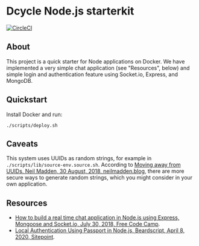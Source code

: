 Dcycle Node.js starterkit
=====

[![CircleCI](https://circleci.com/gh/dcycle/starterkit-node/tree/master.svg?style=svg)](https://circleci.com/gh/dcycle/starterkit-node/tree/master)

About
-----

This project is a quick starter for Node applications on Docker. We have implemented a very simple chat application (see "Resources", below) and simple login and authentication feature using Socket.io, Express, and MongoDB.

Quickstart
-----

Install Docker and run:

    ./scripts/deploy.sh

Caveats
-----

This system uses UUIDs as random strings, for example in `./scripts/lib/source-env.source.sh`. According to [Moving away from UUIDs, Neil Madden, 30 August, 2018, neilmadden.blog](https://neilmadden.blog/2018/08/30/moving-away-from-uuids/), there are more secure ways to generate random strings, which you might consider in your own application.

Resources
-----

* [How to build a real time chat application in Node.js using Express, Mongoose and Socket.io, July 30, 2018, Free Code Camp](https://www.freecodecamp.org/news/simple-chat-application-in-node-js-using-express-mongoose-and-socket-io-ee62d94f5804/).
* [Local Authentication Using Passport in Node.js, Beardscript, April 8, 2020, Sitepoint](https://www.sitepoint.com/local-authentication-using-passport-node-js/).
